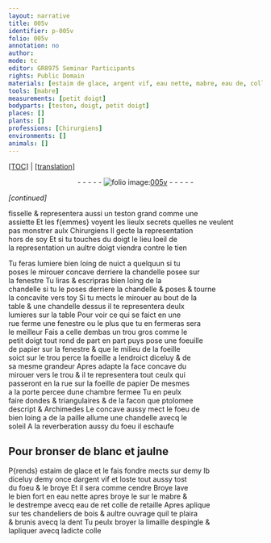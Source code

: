 ```yaml
---
layout: narrative
title: 005v
identifier: p-005v
folio: 005v
annotation: no
author:
mode: tc
editor: GR8975 Seminar Participants
rights: Public Domain
materials: [estaim de glace, argent vif, eau nette, mabre, eau de, colle de retaille, dent, limaille despingle, colle]
tools: [mabre]
measurements: [petit doigt]
bodyparts: [teston, doigt, petit doigt]
places: []
plants: []
professions: [Chirurgiens]
environments: []
animals: []
---
```


<p><a href="{{ site.baseurl }}/diplomatic/" target="_blank">[TOC]</a> | <a href="{{ site.baseurl }}/texts/p-005v_tl/">[translation]</a></p><div class="folio" align="center">- - - - - <a href="http://gallica.bnf.fr/ark:/12148/btv1b10500001g/f16.image" target="_blank"><img src="https://cu-mkp.github.io/2017-workshop-edition/assets/photo-icon.png" alt="folio image: " style="display:inline-block; margin-bottom:-3px;"/>005v</a> - - - - - </div>  
 
*[continued]*
  
fisselle & representera aussi un <span class="bp">teston</span> grand comme une<br/> assiette Et les f{emmes} voyent les lieulx secrets quelles ne veulent<br/> pas monstrer aulx <span class="pro">Chirurgiens</span> Il gecte la representation<br/> hors de soy Et si tu touches du <span class="bp">doigt</span> <span class="del">le lieu</span> loeil de<br/> la representation un aultre <span class="bp">doigt</span> viendra contre le tien 
 
Tu feras lumiere bien loing de nuict a quelquun si tu<br/> poses le mirouer concave derriere la chandelle posee sur<br/> la fenestre Tu liras & escripras bien loing de la<br/> chandelle si tu le poses derriere la chandelle & poses <span class="add">& tourne</span><br/> la concavite vers toy Si tu mects le mirouer au bout de la<br/> table & une chandelle dessus il te representera deulx<br/> lumieres sur la table Pour voir ce qui se faict en une<br/> rue ferme une fenestre ou le plus que tu en fermeras sera<br/> le meilleur Fais a celle dembas un trou gros comme le<br/> <span class="ms"><span class="bp">petit doigt</span></span> tout rond de part en part puys pose une foeuille<br/> de papier sur la fenestre & que le milieu de la foeille<br/> soict sur le trou perce la foeille a lendroict diceluy & de<br/> sa mesme grandeur Apres adapte la face concave du<br/> mirouer vers le trou & il te representera tout ceulx qui<br/> passeront en la rue sur la foeille de papier De mesmes<br/> a la porte percee dune chambre fermee Tu en peulx<br/> faire dondes & triangulaires & de la facon que ptolomee<br/> descript & Archimedes Le concave aussy mect le foeu de<br/> bien loing a de la paille allume une chandelle avecq le<br/> soleil A la reverberation aussy du foeu il eschaufe 
 
 
  

## Pour bronser de blanc et jaulne 

 
P{rends} <span class="m">estaim de glace</span> et le fais fondre mects sur demy lb<br/> diceluy demy once d<span class="m">argent vif</span> et loste tout aussy tost<br/> du foeu & le broye Et il sera comme cendre <span class="del">Broye</span> lave<br/> le bien fort en <span class="m">eau nette</span> apres broye le sur le <span class="m"><span class="tl">mabre</span></span> &<br/> le destrempe avecq <span class="m">eau de</span> <span class="del">ret</span> <span class="m">colle de retaille</span> Apres aplique<br/> sur tes chandeliers de bois & aultre ouvrage quil te plaira<br/> & brunis avecq la <span class="m">dent</span> Tu peulx broyer la <span class="m">limaille despingle</span> &<br/> lapliquer avecq ladicte <span class="m">colle</span>
 
